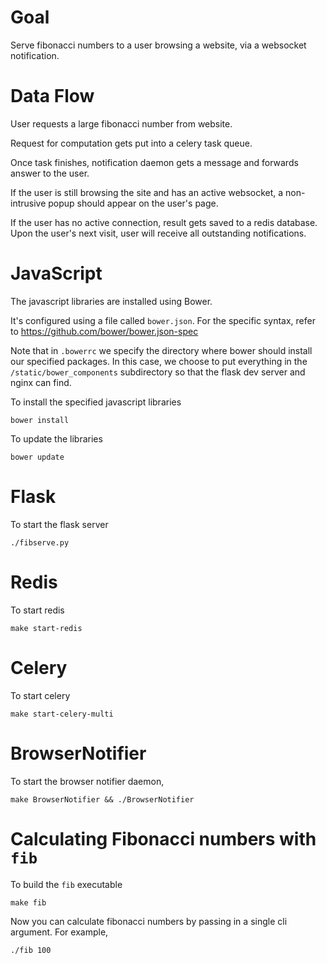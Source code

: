 
# Goal

Serve fibonacci numbers to a user browsing a website, via a websocket notification.

# Data Flow

User requests a large fibonacci number from website.

Request for computation gets put into a celery task queue.

Once task finishes, notification daemon gets a message and forwards answer to the user.

If the user is still browsing the site and has an active websocket, a non-intrusive popup
should appear on the user's page.

If the user has no active connection, result gets saved to a redis database.
Upon the user's next visit, user will receive all outstanding notifications.

# JavaScript

The javascript libraries are installed using Bower.

It's configured using a file called `bower.json`. For the specific syntax, refer to
<https://github.com/bower/bower.json-spec>

Note that in `.bowerrc` we specify the directory where bower should install our specified
packages.  In this case, we choose to put everything in the `/static/bower_components` subdirectory
so that the flask dev server and nginx can find.

To install the specified javascript libraries

    bower install

To update the libraries

    bower update

# Flask

To start the flask server

    ./fibserve.py

# Redis

To start redis

    make start-redis

# Celery

To start celery

    make start-celery-multi

# BrowserNotifier

To start the browser notifier daemon,

    make BrowserNotifier && ./BrowserNotifier

# Calculating Fibonacci numbers with `fib`

To build the `fib` executable

    make fib

Now you can calculate fibonacci numbers by passing in a single cli argument.
For example,

    ./fib 100

<!-- EOF -->
